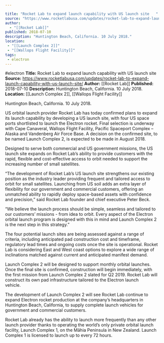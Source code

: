 ```yaml
---

title: "Rocket Lab to expand launch capability with US launch site   "
source: "https://www.rocketlabusa.com/updates/rocket-lab-to-expand-launch-capability-with-us-launch-site/"
author:
  - "[[Rocket Lab]]"
published: 2018-07-10
description: "Huntington Beach, California. 10 July 2018."
location:
 - "[[Launch Complex 2]]"
 - "[[Wallops Flight Facility]]"
tags:
 - electron
---
```


#electron
**Title:** Rocket Lab to expand launch capability with US launch site   
**Source:** https://www.rocketlabusa.com/updates/rocket-lab-to-expand-launch-capability-with-us-launch-site/
**Author:** [[Rocket Lab]]
**Published:** 2018-07-10
**Description:** Huntington Beach, California. 10 July 2018.
**Location:** [[Launch Complex 2]], [[Wallops Flight Facility]]

Huntington Beach, California. 10 July 2018.

US orbital launch provider Rocket Lab has today confirmed plans to expand its launch capability by developing a US launch site, with four US space ports shortlisted to launch the Electron rocket. Final selection is underway with Cape Canaveral, Wallops Flight Facility, Pacific Spaceport Complex – Alaska and Vandenberg Air Force Base. A decision on the confirmed site, to be named Launch Complex 2, is expected to be made in August 2018. 

Designed to serve both commercial and US government missions, the US launch site expands on Rocket Lab’s ability to provide customers with the rapid, flexible and cost-effective access to orbit needed to support the increasing number of small satellites.

“The development of Rocket Lab’s US launch site strengthens our existing position as the industry leader providing frequent and tailored access to orbit for small satellites. Launching from US soil adds an extra layer of flexibility for our government and commercial customers, offering an unmatched ability to rapidly deploy space-based assets with confidence and precision,” said Rocket Lab founder and chief executive Peter Beck.

“We believe the launch process should be simple, seamless and tailored to our customers’ missions - from idea to orbit. Every aspect of the Electron orbital launch program is designed with this in mind and Launch Complex 2 is the next step in this strategy.”

The four potential launch sites are being assessed against a range of criteria, including anticipated pad construction cost and timeframe, regulatory lead times and ongoing costs once the site is operational. Rocket Lab is considering East and West coast options to explore a wide range of inclinations matched against current and anticipated manifest demand.       

Launch Complex 2 will be designed to support monthly orbital launches. Once the final site is confirmed, construction will begin immediately, with the first mission from Launch Complex 2 slated for Q2 2019. Rocket Lab will construct its own pad infrastructure tailored to the Electron launch vehicle.   

The development of Launch Complex 2 will see Rocket Lab continue to expand Electron rocket production at the company’s headquarters in Huntington Beach, California, to supply complete launch vehicles for government and commercial customers. 

Rocket Lab already has the ability to launch more frequently than any other launch provider thanks to operating the world’s only private orbital launch facility, Launch Complex 1, on the Māhia Peninsula in New Zealand. Launch Complex 1 is licensed to launch up to every 72 hours.